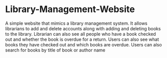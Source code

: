 # Library-Management-Website
A simple website that mimics a library management system. It allows librarians to add and delete accounts along with adding and deleting books to the library. Librarian can also see all people who have a book checked out and whether the book is overdue for a return. Users can also see what books they have checked out and which books are overdue. Users can also search for books by title of book or author name
